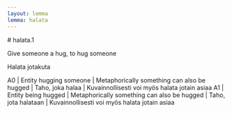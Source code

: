 ```yaml
---
layout: lemma
lemma: halata
---
```


<div class="sense">
# <span class="sensename">halata.1</span>

<span class="description">Give someone a hug, to hug someone</span>

<span class="description">Halata jotakuta</span>

A0 | Entity hugging someone | Metaphorically something can also be hugged | Taho, joka halaa | Kuvainnollisesti voi myös halata jotain asiaa
A1 | Entity being hugged | Metaphorically something can also be hugged | Taho, jota halataan | Kuvainnollisesti voi myös halata jotain asiaa

</div>

